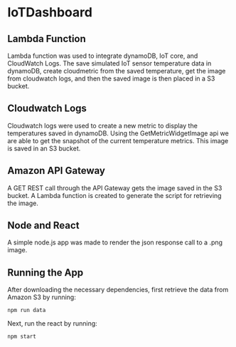# IoTDashboard

## Lambda Function
Lambda function was used to integrate dynamoDB, IoT core, and CloudWatch Logs. The save simulated IoT sensor temperature data in dynamoDB, create cloudmetric from the saved temperature, get the image from cloudwatch logs, and then the saved image is then placed in a S3 bucket. 

## Cloudwatch Logs
Cloudwatch logs were used to create a new metric to display the temperatures saved in dynamoDB. Using the GetMetricWidgetImage api we are able to get the snapshot of the current temperature metrics. This image is saved in an S3 bucket. 

## Amazon API Gateway
A GET REST call through the API Gateway gets the image saved in the S3 bucket. A Lambda function is created to generate the script for retrieving the image. 

## Node and React
A simple node.js app was made to render the json response call to a .png image. 

## Running the App
After downloading the necessary dependencies, first retrieve the data from Amazon S3 by running:
```
npm run data
```
Next, run the react by running:
```
npm start
```
